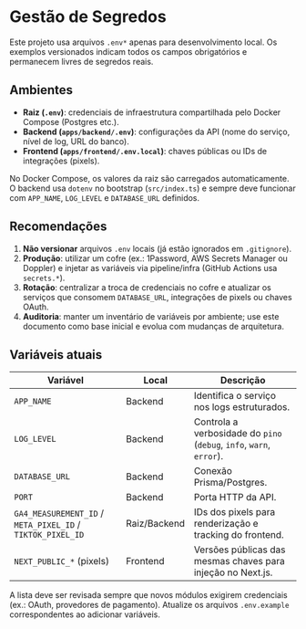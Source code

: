 # Gestão de Segredos

Este projeto usa arquivos `.env*` apenas para desenvolvimento local. Os exemplos versionados indicam todos os campos obrigatórios e permanecem livres de segredos reais.

## Ambientes
- **Raiz (`.env`)**: credenciais de infraestrutura compartilhada pelo Docker Compose (Postgres etc.).
- **Backend (`apps/backend/.env`)**: configurações da API (nome do serviço, nível de log, URL do banco).
- **Frontend (`apps/frontend/.env.local`)**: chaves públicas ou IDs de integrações (pixels).

No Docker Compose, os valores da raiz são carregados automaticamente. O backend usa `dotenv` no bootstrap (`src/index.ts`) e sempre deve funcionar com `APP_NAME`, `LOG_LEVEL` e `DATABASE_URL` definidos.

## Recomendações
1. **Não versionar** arquivos `.env` locais (já estão ignorados em `.gitignore`).
2. **Produção**: utilizar um cofre (ex.: 1Password, AWS Secrets Manager ou Doppler) e injetar as variáveis via pipeline/infra (GitHub Actions usa `secrets.*`).
3. **Rotação**: centralizar a troca de credenciais no cofre e atualizar os serviços que consomem `DATABASE_URL`, integrações de pixels ou chaves OAuth.
4. **Auditoria**: manter um inventário de variáveis por ambiente; use este documento como base inicial e evolua com mudanças de arquitetura.

## Variáveis atuais

| Variável | Local | Descrição |
|----------|-------|-----------|
| `APP_NAME` | Backend | Identifica o serviço nos logs estruturados. |
| `LOG_LEVEL` | Backend | Controla a verbosidade do `pino` (`debug`, `info`, `warn`, `error`). |
| `DATABASE_URL` | Backend | Conexão Prisma/Postgres. |
| `PORT` | Backend | Porta HTTP da API. |
| `GA4_MEASUREMENT_ID` / `META_PIXEL_ID` / `TIKTOK_PIXEL_ID` | Raiz/Backend | IDs dos pixels para renderização e tracking do frontend. |
| `NEXT_PUBLIC_*` (pixels) | Frontend | Versões públicas das mesmas chaves para injeção no Next.js. |

A lista deve ser revisada sempre que novos módulos exigirem credenciais (ex.: OAuth, provedores de pagamento). Atualize os arquivos `.env.example` correspondentes ao adicionar variáveis.
